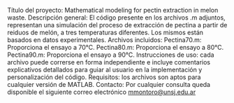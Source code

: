 Título del proyecto: Mathematical modeling for pectin extraction in melon waste.
Descripción general: El código presente en los archivos .m adjuntos, representan una simulación del proceso de extracción de pectina a partir de reiduos de melón, a tres temperaturas diferentes. Los mismos están basados en datos experimentales.
Archivos incluidos:
Pectina70.m: Proporciona el ensayo a 70°C.
Pectina80.m: Proporciona el ensayo a 80°C.
Pectina90.m: Proporciona el ensayo a 90°C. 
Instrucciones de uso: cada archivo puede correrse en forma independiente e incluye comentarios explicativos detallados para guiar al usuario en la implementación y personalización del código.
Requisitos: los archivos son aptos para cualquier versión de MATLAB.
Contacto: Por cualquier consulta queda disponible el siguiente correo electrónico mmontoro@unsj.edu.ar
